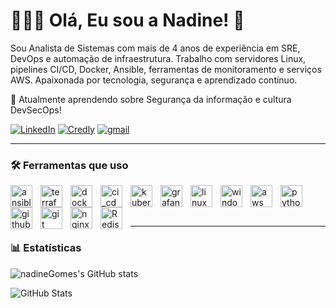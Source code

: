 # 👩🏻‍💻 Olá, Eu sou a Nadine! 👋

Sou Analista de Sistemas com mais de 4 anos de experiência em SRE, DevOps e automação de infraestrutura.
Trabalho com servidores Linux, pipelines CI/CD, Docker, Ansible, ferramentas de monitoramento e serviços AWS.
Apaixonada por tecnologia, segurança e aprendizado contínuo.

💭 Atualmente aprendendo sobre Segurança da informação e cultura DevSecOps!

[![LinkedIn](https://img.shields.io/badge/LinkedIn-0077B5?style=for-the-badge&logo=linkedin&logoColor=white)](https://www.linkedin.com/in/nadine-gomes144/)
[![Credly](https://img.shields.io/badge/Credly-FF6B00?style=for-the-badge&logo=credly&logoColor=white)](https://www.credly.com/users/nadine-gomes-jesus)
[![gmail](https://img.shields.io/badge/Gmail-D14836?style=for-the-badge&logo=gmail&logoColor=white)](mailto:nadine.gomes144@gmail.com)



---

### 🛠️ Ferramentas que uso

<img 
    align="left" 
    alt="ansible"
    title="ansible" 
    width="35px" 
    style="padding-right: 10px;" 
    src="https://raw.githubusercontent.com/marwin1991/profile-technology-icons/refs/heads/main/icons/ansible.png" 
/>

<img 
    align="left" 
    alt="terraform"
    title="terraform" 
    width="35px" 
    style="padding-right: 10px;" 
    src="https://raw.githubusercontent.com/marwin1991/profile-technology-icons/refs/heads/main/icons/terraform.png" 
/>
<img 
    align="left" 
    alt="docker"
    title="docker" 
    width="35px" 
    style="padding-right: 10px;" 
    src="https://raw.githubusercontent.com/marwin1991/profile-technology-icons/refs/heads/main/icons/docker.png" 
/>
<img 
    align="left" 
    alt="ci_cd"
    title="ci_cd" 
    width="35px" 
    style="padding-right: 10px;" 
    src="https://raw.githubusercontent.com/marwin1991/profile-technology-icons/refs/heads/main/icons/ci_cd.png" 
/>
<img 
    align="left" 
    alt="kubernetes"
    title="kubernetes" 
    width="35px" 
    style="padding-right: 10px;" 
    src="https://raw.githubusercontent.com/marwin1991/profile-technology-icons/refs/heads/main/icons/kubernetes.png" 
/>
<img 
    align="left" 
    alt="grafana"
    title="grafana" 
    width="35px" 
    style="padding-right: 10px;" 
    src="https://raw.githubusercontent.com/marwin1991/profile-technology-icons/refs/heads/main/icons/grafana.png" 
/>
<img 
    align="left" 
    alt="linux"
    title="linux" 
    width="35px" 
    style="padding-right: 10px;" 
    src="https://raw.githubusercontent.com/marwin1991/profile-technology-icons/refs/heads/main/icons/linux.png" 
/>
<img 
    align="left" 
    alt="windows"
    title="windows" 
    width="35px" 
    style="padding-right: 10px;" 
    src="https://raw.githubusercontent.com/marwin1991/profile-technology-icons/refs/heads/main/icons/windows.png" 
/>
<img 
    align="left" 
    alt="aws"
    title="aws" 
    width="35px" 
    style="padding-right: 10px;" 
    src="https://raw.githubusercontent.com/marwin1991/profile-technology-icons/refs/heads/main/icons/aws.png" 
/>

<img 
    align="left" 
    alt="python"
    title="python" 
    width="35px" 
    style="padding-right: 10px;" 
    src="https://raw.githubusercontent.com/marwin1991/profile-technology-icons/refs/heads/main/icons/python.png
" 
/>
<img 
    align="left" 
    alt="github"
    title="github" 
    width="35px" 
    style="padding-right: 10px;" 
    src="https://raw.githubusercontent.com/marwin1991/profile-technology-icons/refs/heads/main/icons/github.png" 
/>
<img 
    align="left" 
    alt="git"
    title="git" 
    width="35px" 
    style="padding-right: 10px;" 
    src="https://raw.githubusercontent.com/marwin1991/profile-technology-icons/refs/heads/main/icons/git.png" 
/>
<img 
    align="left" 
    alt="nginx"
    title="nginx" 
    width="35px" 
    style="padding-right: 10px;" 
    src="https://raw.githubusercontent.com/marwin1991/profile-technology-icons/refs/heads/main/icons/nginx.png" 
/>
<img 
    align="left" 
    alt="Redis"
    title="redis" 
    width="35px" 
    style="padding-right: 10px;" 
    src="https://raw.githubusercontent.com/marwin1991/profile-technology-icons/refs/heads/main/icons/redis.png" 
/>

<br/>
<br/>
<br/>

--- 

<p>

### 📊 Estatísticas

![nadineGomes's GitHub stats](https://github-readme-stats.vercel.app/api?username=nadineGomes&show_icons=true&theme=dracula&include_all_commits&locale=pt-br)

![GitHub Stats](https://github-readme-stats.vercel.app/api/top-langs/?username=nadineGomes&theme=dracula&layout=compact&custom_title=Tecnologias&langs_count=9)

</p>